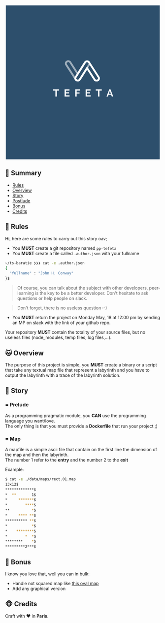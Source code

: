 <p align="center">
  <img alt="" src="./tefeta.logo.png">
</p>

## <a name='TOC'>🐼 Summary</a>

* [Rules](#rules)
* [Overview](#overview)
* [Story](#story)
* [Postlude](#postlude)
* [Bonus](#bonus)
* [Credits](#credits)

## <a name='overview'>🦊 Rules</a>

Hi, here are some rules to carry out this story oav;

* You **MUST** create a git repository named `pp-tefeta`
* You **MUST** create a file called `.author.json` with your fullname

```sh
~/ts-baratie ❯❯❯ cat -e .author.json
{
  "fullname" : "John H. Conway"
}$
```

> Of course, you can talk about the subject with other developers, peer-learning is
> the key to be a better developer. Don't hesitate to ask questions or help people on slack.

> Don't forget, there is no useless question :-)

* You **MUST** return the project on Monday May, 18 at 12:00 pm by sending an MP on slack with the link of your github repo.

Your repository **MUST** contain the totality of your source files, but no useless files (node_modules, temp files, log files,...).

## <a name='overview'>🐱 Overview</a>

The purpose of this project is simple, you **MUST** create a binary or a script that take any textual map file that represent a labyrinth and you have to output the labyrinth with a trace of the labyrinth solution.

## <a name='story'>🐨 Story</a>

### = Prelude

As a programming pragmatic module, you **CAN** use the programming language you want/love.<br />
The only thing is that you must provide a **Dockerfile** that run your project ;)

### = Map

A mapfile is a simple ascii file that contain on the first line the dimension of the map and then the labyrinth.<br />
The number 1 refer to the **entry** and the number 2 to the **exit**

Example:
```sh
$ cat -e ./data/maps/rect.01.map
13x12$
*************$
*  **       1$
*     *******$
*        ****$
**          *$
*     **** **$
********** **$
*           *$
*    ********$
*        *  *$
********    *$
*********2***$
```

## <a name='bonus'>🦄 Bonus</a>

I know you love that, well you can in bulk:

* Handle not squared map like [this oval map](./data/maps/oval.01.map)
* Add any graphical version

## <a name='credits'>🐵 Credits</a>

Craft with :heart: in **Paris**.
